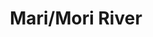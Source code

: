 ---
title: "Mari/Mori River"
title_bn: "মারি/মরি নদী"
description: "The river started from Sherpur, passed Mobarokpur and Rouhabetmari, then ended in a branch of Brahmaputra River."
---